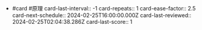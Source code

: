 - #card #原理
  card-last-interval:: -1
  card-repeats:: 1
  card-ease-factor:: 2.5
  card-next-schedule:: 2024-02-25T16:00:00.000Z
  card-last-reviewed:: 2024-02-25T02:04:38.286Z
  card-last-score:: 1